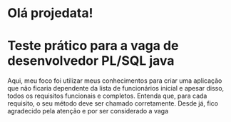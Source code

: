 # Olá projedata!
<h1>Teste prático para a vaga de desenvolvedor PL/SQL java </h1>
Aqui, meu foco foi utilizar meus conhecimentos para criar uma aplicação que não ficaria dependente da lista de funcionários inicial e apesar disso, todos os requisitos funcionais e completos. Entenda que, para cada requisito, o seu método deve ser chamado corretamente.
Desde já, fico agradecido pela atenção e por ser considerado a vaga
<b>  </b>
